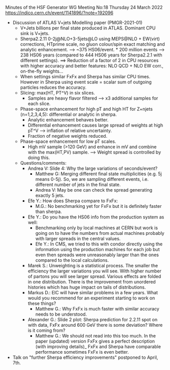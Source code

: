 Minutes of the HSF Generator WG Meeting No:18 Thursday 24 March 2022 https://indico.cern.ch/event/1141896/?note=192096

* Discussion of ATLAS V+jets Modelling paper (PMGR-2021-01)
    * V+Jets billions per final state produced in ATLAS. Dominant CPU sink is V+jets.
    * Sherpa2.2.11 0-2j@NLO+3-5jets@LO using MEPS@NLO + EW(virt) corrections, HTprime scale, no gluon colour/spin exact matching and analytic enhancement. --> ~375 HS06/event.
            * 200 million events --> 238 HS06 years (compared to 444 HS06 years for Sherpa2.2.1 with different settings). ==> Reduction of a factor of 2 in CPU resources with higher accuracy and better features: NLO QCD + NLO EW corr., on-the-fly weights...
    * When settings similar FxFx and Sherpa has similar CPU times. However in Sherpa using event scale = scalar sum of outgoing particles reduces the accuracy.
    * Slicing: max(HT, PT^V) in six slices.
        * Samples are heavy flavor filtered --> x3 additional samples for each slice.
    * Phase-space enhancement for high pT and high HT for Z+njets (n=1,2,3,4,5): differential or analytic in sherpa.
        * Analytic enhancement behaves better.
        * Differential enhancement causes large spread of weights at high pT^V --> inflation of relative uncertainty.
        * Fraction of negative weights reduced. 
    * Phase-space enhancement  for low pT scales.
        * High mV sample (>120 GeV) and enhance in mV and combine with the max(HT,PV) sample. --> Weight spread is controlled by doing this.
    * Questions/comments:
        * Andrea V: Slide 4: Why the large variations of seconds/event?
            * Matthew G: Merging different final state multiplicities (e.g. 5j means 0-5j). So, we are sampling different events, i.e. different number of jets in the final state.
            * Andrea V: May be one can check the spread generating exactly 5 jets.
        * Efe Y.: How does Sherpa compare to FxFx:
            * M.G.: No benchmarking yet for FxFx but it is definitely faster than sherpa. 
        * Efe Y.: Do you have the HS06 info from the production system as well:
            * Benchmarking only by local machines at CERN but work is going on to have the numbers from actual machines probably with larger spreads in the central values.
            * Efe Y.: In CMS, we tried to this with condor directly using the information using the production machines for each job but even then spreads were unreasonably larger than the ones compared to the local calculations. 
        * Marek S.: Unweighting is a statistical process. The smaller the efficiency the larger variations you will see. With higher number of partons you will see larger spread. Various effects are folded in one distribution. There is the improvement from unordered histories which has huge impact on tails of distributions.
        * Markus D.: EIC will have similar problems in a few years. What would you recommend for an experiment starting to work on these things?
            * Matthew G.: Why FxFx is much faster with similar accuracy needs to be understood. 
        * Alexander G.: Slide 2 plot: Sherpa prediction for 2.2.11 spot on with data, FxFx around 600 GeV there is some deviation? Where is it coming from?
            * Matthew G.: We should not read into this too much. In the paper (updated) version FxFx gives a perfect description (with improving details)_ FxFx and Sherpa have comparable performance sometimes FxFx is even better.
* Talk on "further Sherpa efficiency improvements" postponed to April, 7th. 
